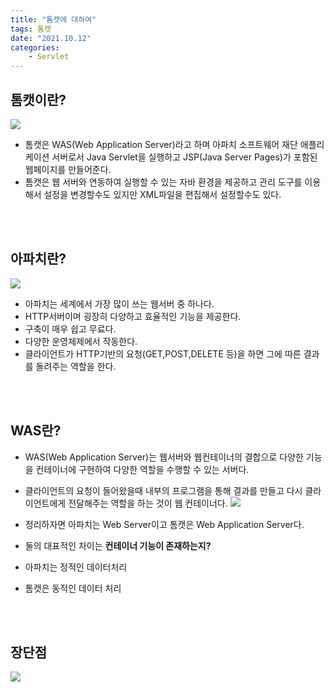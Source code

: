 ```yaml
---
title: "톰캣에 대하여"
tags: 톰캣
date: "2021.10.12"
categories: 
    - Servlet
---
```


## 톰캣이란?
![](https://img1.daumcdn.net/thumb/R1280x0/?scode=mtistory2&fname=https%3A%2F%2Fblog.kakaocdn.net%2Fdn%2FIW8H9%2FbtqJRkG04aJ%2FNCOBf6ZOk63EtipxgvUDk1%2Fimg.png)

- 톰캣은 WAS(Web Application Server)라고 하며 아파치 소프트웨어 재단 애플리케이션 서버로서 Java Servlet을 실행하고 JSP(Java Server Pages)가 포함된 웹페이지를 만들어준다.
- 톰캣은 웹 서버와 연동하여 실행할 수 있는 자바 환경을 제공하고 관리 도구를 이용해서 설정을 변경할수도 있지만 XML파일을 편집해서 설정할수도 있다.

<br>
<br>

## 아파치란?
![](https://img1.daumcdn.net/thumb/R1280x0/?scode=mtistory2&fname=https%3A%2F%2Fblog.kakaocdn.net%2Fdn%2FDh3Wj%2FbtqJRk755ZY%2FH7viCOPCUyvmbK9bszUgK1%2Fimg.png)

- 아파치는 세계에서 가장 많이 쓰는 웹서버 중 하나다.
- HTTP서버이며 굉장히 다양하고 효율적인 기능을 제공한다.
- 구축이 매우 쉽고 무료다.
- 다양한 운영체제에서 작동한다.
- 클라이언트가 HTTP기반의 요청(GET,POST,DELETE 등)을 하면 그에 따른 결과를 돌려주는 역할을 한다.

<br>
<br>

## WAS란?
- WAS(Web Application Server)는 웹서버와 웹컨테이너의 결합으로 다양한 기능을 컨테이너에 구현하여 다양한 역할을 수행할 수 있는 서버다.
- 클라이언트의 요청이 들어왔을때 내부의 프로그램을 통해 결과를 만들고 다시 클라이언트에게 전달해주는 역할을 하는 것이 웹 컨테이너다.
![](https://img1.daumcdn.net/thumb/R1280x0/?scode=mtistory2&fname=https%3A%2F%2Fblog.kakaocdn.net%2Fdn%2FodLo2%2FbtqJSbQDpdm%2F1N9SjyFD7j1h9phXptOYXK%2Fimg.png)

- 정리하자면 아파치는 Web Server이고 톰캣은 Web Application Server다.
- 둘의 대표적인 차이는 **컨테이너 기능이 존재하는지?**
- 아파치는 정적인 데이터처리
- 톰캣은 동적인 데이터 처리

<br>
<br>

## 장단점

![](https://img1.daumcdn.net/thumb/R1280x0/?scode=mtistory2&fname=https%3A%2F%2Fblog.kakaocdn.net%2Fdn%2Fbzo5cE%2Fbtq0Okq9MOq%2FpZua6sujkfTVWAeGKwgTzk%2Fimg.png)